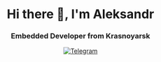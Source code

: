 <div id="header" align="center">
  <h1>Hi there 👋, I'm Aleksandr</h1>
  <h3>Embedded Developer from Krasnoyarsk</h3>
</div>
<div id="social" align="center">
  <a href="t.me/aleksandrkajl">
    <img src="https://img.shields.io/badge/Telegram-black?style=for-the-badge&logo=telegram&logoColor=red" alt="Telegram"/>
  </a>
</div>
<!--
**AleksandrKajl/AleksandrKajl** is a ✨ _special_ ✨ repository because its `README.md` (this file) appears on your GitHub profile.

Here are some ideas to get you started:

- 🔭 I’m currently working on ...
- 🌱 I’m currently learning ...
- 👯 I’m looking to collaborate on ...
- 🤔 I’m looking for help with ...
- 💬 Ask me about ...
- 📫 How to reach me: ...
- 😄 Pronouns: ...
- ⚡ Fun fact: ...
-->
